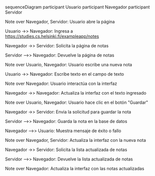 sequenceDiagram
  participant Usuario
  participant Navegador
  participant Servidor

  Note over Navegador, Servidor: Usuario abre la página

  Usuario ->> Navegador: Ingresa a https://studies.cs.helsinki.fi/exampleapp/notes

  Navegador ->> Servidor: Solicita la página de notas

  Servidor -->> Navegador: Devuelve la página de notas

  Note over Usuario, Navegador: Usuario escribe una nueva nota

  Usuario ->> Navegador: Escribe texto en el campo de texto

  Note over Navegador: Usuario interactúa con la interfaz

  Navegador ->> Navegador: Actualiza la interfaz con el texto ingresado

  Note over Usuario, Navegador: Usuario hace clic en el botón "Guardar"

  Navegador ->> Servidor: Envia la solicitud para guardar la nota

  Servidor -->> Navegador: Guarda la nota en la base de datos

  Navegador -->> Usuario: Muestra mensaje de éxito o fallo

  Note over Navegador, Servidor: Actualiza la interfaz con la nueva nota

  Navegador ->> Servidor: Solicita la lista actualizada de notas

  Servidor -->> Navegador: Devuelve la lista actualizada de notas

  Note over Navegador: Actualiza la interfaz con las notas actualizadas
